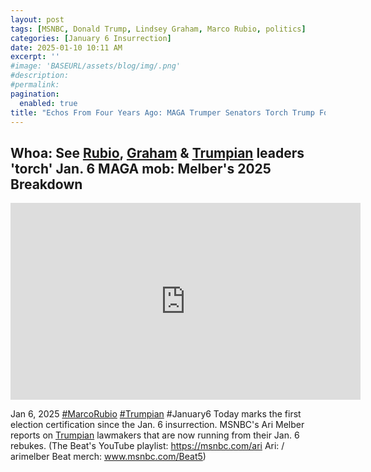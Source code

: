 ```yaml
---
layout: post
tags: [MSNBC, Donald Trump, Lindsey Graham, Marco Rubio, politics]
categories: [January 6 Insurrection]
date: 2025-01-10 10:11 AM
excerpt: ''
#image: 'BASEURL/assets/blog/img/.png'
#description:
#permalink:
pagination: 
  enabled: true
title: "Echos From Four Years Ago: MAGA Trumper Senators Torch Trump For Inciting January 6, 2021 Insurrection"
---
```



## Whoa: See [Rubio](https://rubio.senate.gov/), [Graham](https://graham.senate.gov//) & [Trumpian](https://www.gop.com/) leaders 'torch' Jan. 6 MAGA mob: Melber's 2025 Breakdown

<iframe width="560" height="315" src="https://www.youtube.com/embed/zZAW7sHsZms?si=XXnXm-q2rhLI0dKH" title="YouTube video player" frameborder="0" allow="accelerometer; autoplay; clipboard-write; encrypted-media; gyroscope; picture-in-picture; web-share" referrerpolicy="strict-origin-when-cross-origin" allowfullscreen></iframe>

Jan 6, 2025  [#MarcoRubio](https://rubio.senate.gov/) [#Trumpian](https://www.gop.com/) #January6
Today marks the first election certification since the Jan. 6 insurrection. MSNBC's Ari Melber reports on [Trumpian](https://gop.com/) lawmakers that are now running from their Jan. 6 rebukes. (The Beat's YouTube playlist: https://msnbc.com/ari Ari: / arimelber Beat merch: www.msnbc.com/Beat5)

